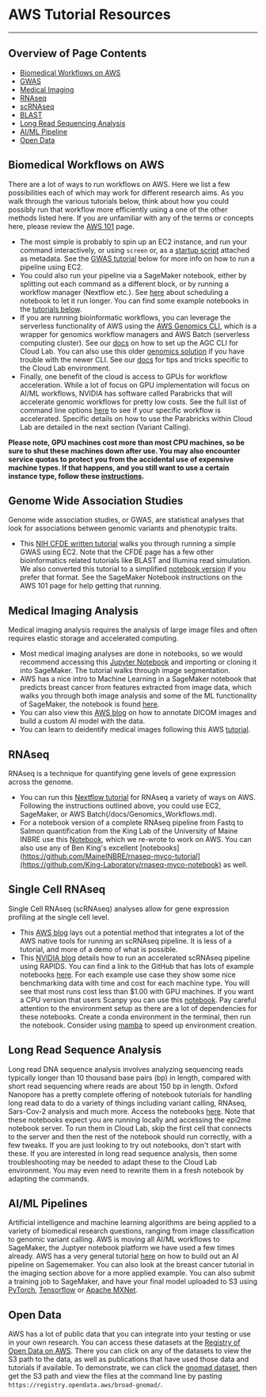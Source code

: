 # AWS Tutorial Resources

---------------------------------
## Overview of Page Contents

+ [Biomedical Workflows on AWS](#Bio)
+ [GWAS](#GWAS)
+ [Medical Imaging](#IM)
+ [RNAseq](#RNA)
+ [scRNAseq](#sc)
+ [BLAST](#bl)
+ [Long Read Sequencing Analysis](#Long)
+ [AI/ML Pipeline](#AI)
+ [Open Data](#OPEN)

## **Biomedical Workflows on AWS** <a name="Bio"></a>

There are a lot of ways to run workflows on AWS. Here we list a few possibilities each of which may work for different research aims. As you walk through the various tutorials below, think about how you could possibly run that workflow more efficiently using a one of the other methods listed here. If you are unfamiliar with any of the terms or concepts here, please review the [AWS 101](https://github.com/STRIDES/NIHCloudLabAWS) page. 

- The most simple is probably to spin up an EC2 instance, and run your command interactively, or using `screen` or, as a [startup script](https://docs.aws.amazon.com/AWSEC2/latest/UserGuide/user-data.html) attached as metadata. See the [GWAS tutorial](https://training.nih-cfde.org/en/latest/Bioinformatic-Analyses/GWAS-in-the-cloud) below for more info on how to run a pipeline using EC2. 
- You could also run your pipeline via a SageMaker notebook, either by splitting out each command as a different block, or by running a workflow manager (Nextflow etc.). See [here](https://aws.amazon.com/blogs/machine-learning/scheduling-jupyter-notebooks-on-sagemaker-ephemeral-instances/) about scheduling a notebook to let it run longer. You can find some example notebooks in the [tutorials below](/tutorials/notebooks/).
- If you are running bioinformatic workflows, you can leverage the serverless functionality of AWS using the [AWS Genomics CLI](https://aws.amazon.com/genomics-cli/), which is a wrapper for genomics workflow managers and AWS Batch (serverless computing cluster). See our [docs](/docs/agc.md) on how to set up the AGC CLI for Cloud Lab. You can also use this older [genomics solution](https://docs.opendata.aws/genomics-workflows/index.html) if you have trouble with the newer CLI. See our [docs](/docs/Genomics_Workflows.md) for tips and tricks specific to the Cloud Lab environment.
- Finally, one benefit of the cloud is access to GPUs for workflow acceleration. While a lot of focus on GPU implementation will focus on AI/ML workflows, NVIDIA has software called Parabricks that will accelerate genomic workflows for pretty low costs. See the full list of command line options [here](https://docs.nvidia.com/clara/parabricks/v3.5/text/software_overview.html) to see if your specific workflow is accelerated. Specific details on how to use the Parabricks within Cloud Lab are detailed in the next section (Variant Calling).
 
 **Please note, GPU machines cost more than most CPU machines, so be sure to shut these machines down after use. You may also encounter service quotas to protect you from the accidental use of expensive machine types. If that happens, and you still want to use a certain instance type, follow these [instructions](/docs/service_quotas.md).**

## **Genome Wide Association Studies** <a name="GWAS"></a>

Genome wide association studies, or GWAS, are statistical analyses that look for associations between genomic variants and phenotypic traits.
- This [NIH CFDE written tutorial](https://training.nih-cfde.org/en/latest/Bioinformatic-Analyses/GWAS-in-the-cloud
) walks you through running a simple GWAS using EC2. Note that the CFDE page has a few other bioinformatics related tutorials like BLAST and Illumina read simulation. We also converted this tutorial to a simplified [notebook version](/tutorials/notebooks/GWAS) if you prefer that format. See the SageMaker Notebook instructions on the AWS 101 page for help getting that running.

## **Medical Imaging Analysis** <a name="IM"></a>
Medical imaging analysis requires the analysis of large image files and often requires elastic storage and accelerated computing.
- Most medical imaging analyses are done in notebooks, so we would recommend accessing this [Jupyter Notebook](/tutorials/notebooks/SpleenLiverSegmentation) and importing or cloning it into SageMaker. The tutorial walks through image segmentation.
- AWS has a nice intro to Machine Learning in a SageMaker notebook that predicts breast cancer from features extracted from image data, which walks you through both image analysis and some of the ML functionality of SageMaker, the notebook is found [here](https://github.com/aws/amazon-sagemaker-examples/blob/main/introduction_to_applying_machine_learning/breast_cancer_prediction/Breast%20Cancer%20Prediction.ipynb).
- You can also view this [AWS blog](https://aws.amazon.com/blogs/machine-learning/annotate-dicom-images-and-build-an-ml-model-using-the-monai-framework-on-amazon-sagemaker/) on how to annotate DICOM images and build a custom AI model with the data.
- You can learn to deidentify medical images following this AWS [tutorial](https://aws.amazon.com/blogs/machine-learning/de-identify-medical-images-with-the-help-of-amazon-comprehend-medical-and-amazon-rekognition/).

## **RNAseq** <a name="RNA"></a>
RNAseq is a technique for quantifying gene levels of gene expression across the genome. 
- You can run this [Nextflow tutorial](https://nf-co.re/rnaseq/3.7) for RNAseq a variety of ways on AWS. Following the instructions outlined above, you could use EC2, SageMaker, or AWS Batch(/docs/Genomics_Workflows.md).
- For a notebook version of a complete RNAseq pipeline from Fastq to Salmon quantification from the King Lab of the University of Maine INBRE use this [Notebook](rnaseq-myco-tutorial-main), which we re-wrote to work on AWS. You can also use any of Ben King's excellent [notebooks](https://github.com/MaineINBRE/rnaseq-myco-tutorial](https://github.com/King-Laboratory/rnaseq-myco-notebook) as well.

## **Single Cell RNAseq** <a name="sc"></a>
Single Cell RNAseq (scRNAseq) analyses allow for gene expression profiling at the single cell level.
- This [AWS blog](https://aws.amazon.com/blogs/publicsector/driving-innovation-single-cell-analysis-aws/) lays out a potential method that integrates a lot of the AWS native tools for running an scRNAseq pipeline. It is less of a tutorial, and more of a demo of what is possible.
-  This [NVIDIA blog](https://developer.nvidia.com/blog/accelerating-single-cell-genomic-analysis-using-rapids/) details how to run an accelerated scRNAseq pipeline using RAPIDS. You can find a link to the GitHub that has lots of example notebooks [here](https://github.com/clara-parabricks/rapids-single-cell-examples). For each example use case they show some nice benchmarking data with time and cost for each machine type. You will see that most runs cost less than $1.00 with GPU machines. If you want a CPU version that users Scanpy you can use this [notebook](https://github.com/clara-parabricks/rapids-single-cell-examples/blob/master/notebooks/hlca_lung_cpu_analysis.ipynb). Pay careful attention to the environment setup as there are a lot of dependencies for these notebooks. Create a conda environment in the terminal, then run the notebook. Consider using [mamba](https://github.com/mamba-org/mamba) to speed up environment creation. 

## **Long Read Sequence Analysis** <a name="Long"></a>
Long read DNA sequence analysis involves analyzing sequencing reads typically longer than 10 thousand base pairs (bp) in length, compared with short read sequencing where reads are about 150 bp in length.
Oxford Nanopore has a pretty complete offering of notebook tutorials for handling long read data to do a variety of things including variant calling, RNAseq, Sars-Cov-2 analysis and much more. Access the notebooks [here](https://labs.epi2me.io/nbindex/). Note that these notebooks expect you are running locally and accessing the epi2me notebook server. To run them in Cloud Lab, skip the first cell that connects to the server and then the rest of the notebook should run correctly, with a few tweaks. If you are just looking to try out notebooks, don't start with these. If you are interested in long read sequence analysis, then some troubleshooting may be needed to adapt these to the Cloud Lab environment. You may even need to rewrite them in a fresh notebook by adapting the commands.

## **AI/ML Pipelines** <a name="AI"></a>
Artificial intelligence and machine learning algorithms are being applied to a variety of biomedical research questions, ranging from image classification to genomic variant calling. AWS is moving all AI/ML workflows to SageMaker, the Juptyer notebook platform we have used a few times already. AWS has a very general tutorial [here](https://aws.amazon.com/getting-started/hands-on/build-train-deploy-machine-learning-model-sagemaker/) on how to build out an AI pipeline on Sagememaker. You can also look at the breast cancer tutorial in the imaging section above for a more applied example. 
You can also submit a training job to SageMaker, and have your final model uploaded to S3 using [PyTorch](https://sagemaker.readthedocs.io/en/stable/frameworks/pytorch/using_pytorch.html#train-a-model-with-pytorch), [Tensorflow](https://docs.aws.amazon.com/sagemaker/latest/dg/tf.html) or [Apache MXNet](https://docs.aws.amazon.com/sagemaker/latest/dg/mxnet.html).

## **Open Data** <a name="OPEN"></a>
AWS has a lot of public data that you can integrate into your testing or use in your own research. You can access these datasets at the [Registry of Open Data on AWS](https://registry.opendata.aws/). There you can click on any of the datasets to view the S3 path to the data, as well as publications that have used those data and tutorials if available. To demonstrate, we can click the [gnomad dataset](https://registry.opendata.aws/broad-gnomad/), then get the S3 path and view the files at the command line by pasting `https://registry.opendata.aws/broad-gnomad/`. 
